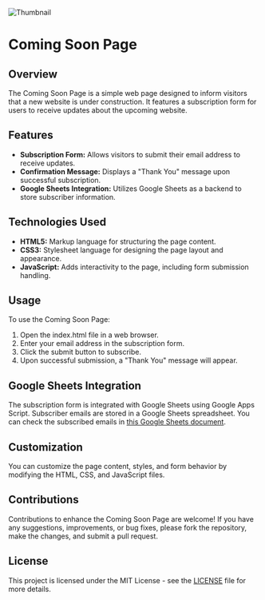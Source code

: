 ![Thumbnail](https://github.com/the-PrafulDesai/ComingSoonPage/assets/108045971/ead70136-2ae6-4e31-9a11-5a41a532cf0d)
# Coming Soon Page

## Overview
The Coming Soon Page is a simple web page designed to inform visitors that a new website is under construction. It features a subscription form for users to receive updates about the upcoming website.

## Features
- **Subscription Form:** Allows visitors to submit their email address to receive updates.
- **Confirmation Message:** Displays a "Thank You" message upon successful subscription.
- **Google Sheets Integration:** Utilizes Google Sheets as a backend to store subscriber information.

## Technologies Used
- **HTML5:** Markup language for structuring the page content.
- **CSS3:** Stylesheet language for designing the page layout and appearance.
- **JavaScript:** Adds interactivity to the page, including form submission handling.

## Usage
To use the Coming Soon Page:
1. Open the index.html file in a web browser.
2. Enter your email address in the subscription form.
3. Click the submit button to subscribe.
4. Upon successful submission, a "Thank You" message will appear.

## Google Sheets Integration
The subscription form is integrated with Google Sheets using Google Apps Script. Subscriber emails are stored in a Google Sheets spreadsheet. You can check the subscribed emails in [this Google Sheets document](https://docs.google.com/spreadsheets/d/1eyUqXi-BabRBD_JwlmtODBQ6i-LdNTQPLjq_j2T6GC0/edit?usp=sharing).

## Customization
You can customize the page content, styles, and form behavior by modifying the HTML, CSS, and JavaScript files.

## Contributions
Contributions to enhance the Coming Soon Page are welcome! If you have any suggestions, improvements, or bug fixes, please fork the repository, make the changes, and submit a pull request.

## License
This project is licensed under the MIT License - see the [LICENSE](./LICENSE) file for more details.
